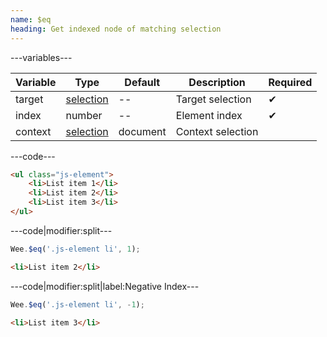 ```yaml
---
name: $eq
heading: Get indexed node of matching selection
---
```


---variables---

| Variable | Type | Default | Description | Required |
| -- | -- | -- | -- | -- |
| target | [selection](/script#selection) | -- | Target selection | ✔ |
| index | number | -- | Element index | ✔ |
| context | [selection](/script#selection) | document | Context selection ||

---code---

```html
<ul class="js-element">
	<li>List item 1</li>
	<li>List item 2</li>
	<li>List item 3</li>
</ul>
```

---code|modifier:split---

```javascript
Wee.$eq('.js-element li', 1);
```

```html
<li>List item 2</li>
```

---code|modifier:split|label:Negative Index---

```javascript
Wee.$eq('.js-element li', -1);
```

```html
<li>List item 3</li>
```